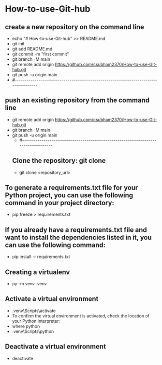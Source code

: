 # How-to-use-Git-hub

## create a new repository on the command line
* echo "# How-to-use-Git-hub" >> README.md
* git init
* git add README.md
* git commit -m "first commit"
* git branch -M main
* git remote add origin https://github.com/csubham2370/How-to-use-Git-hub.git
* git push -u origin main
*  #--------------------------------------------------------------------------------------
## push an existing repository from the command line
* git remote add origin https://github.com/csubham2370/How-to-use-Git-hub.git
* git branch -M main
* git push -u origin main
  *  #--------------------------------------------------------------------------------------
  ## Clone the repository: git clone
  * git clone <repository_url>
  
  
## To generate a requirements.txt file for your Python project, you can use the following command in your project directory:
* pip freeze > requirements.txt
## If you already have a requirements.txt file and want to install the dependencies listed in it, you can use the following command:
* pip install -r requirements.txt

## Creating a virtualenv
* py -m venv .venv
## Activate a virtual environment
* .venv\Scripts\activate
* To confirm the virtual environment is activated, check the location of your Python interpreter:
* where python
* .venv\Scripts\python
## Deactivate a virtual environment
* deactivate
